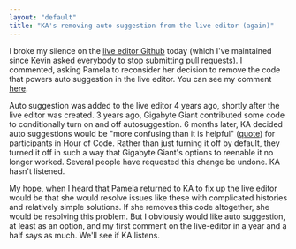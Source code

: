 ```yaml
---
layout: "default"
title: "KA's removing auto suggestion from the live editor (again)"
---
```


I broke my silence on the [live editor Github](https://github.com/Khan/live-editor) today (which I've maintained since Kevin asked everybody to stop submitting pull requests). I commented, asking Pamela to reconsider her decision to remove the code that powers auto suggestion in the live editor. You can see my comment [here](https://github.com/Khan/live-editor/pull/695#issuecomment-437649648).

Auto suggestion was added to the live editor 4 years ago, shortly after the live editor was created. 3 years ago, Gigabyte Giant contributed some code to conditionally turn on and off autosuggestion. 6 months later, KA decided auto suggestions would be "more confusing than it is helpful" ([quote](https://github.com/Khan/live-editor/pull/498#issuecomment-160809824)) for participants in Hour of Code. Rather than just turning it off by default, they turned it off in such a way that Gigabyte Giant's options to reenable it no longer worked. Several people have requested this change be undone. KA hasn't listened.

My hope, when I heard that Pamela returned to KA to fix up the live editor would be that she would resolve issues like these with complicated histories and relatively simple solutions. If she removes this code altogether, she would be resolving this problem. But I obviously would like auto suggestion, at least as an option, and my first comment on the live-editor in a year and a half says as much. We'll see if KA listens.
